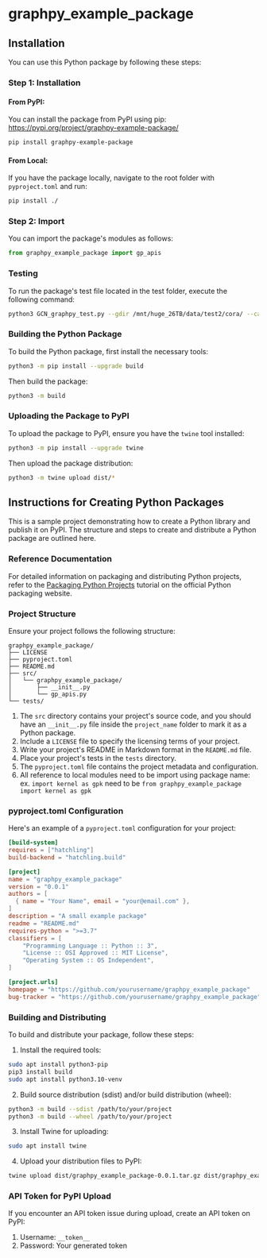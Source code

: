 # graphpy_example_package

## Installation

You can use this Python package by following these steps:

### Step 1: Installation

#### From PyPI:

You can install the package from PyPI using pip:
https://pypi.org/project/graphpy-example-package/
```bash
pip install graphpy-example-package
```

#### From Local:

If you have the package locally, navigate to the root folder with `pyproject.toml` and run:

```bash
pip install ./
```

### Step 2: Import

You can import the package's modules as follows:

```python
from graphpy_example_package import gp_apis
```

### Testing

To run the package's test file located in the test folder, execute the following command:

```bash
python3 GCN_graphpy_test.py --gdir /mnt/huge_26TB/data/test2/cora/ --category 7 --graph binary
```

### Building the Python Package

To build the Python package, first install the necessary tools:

```bash
python3 -m pip install --upgrade build
```

Then build the package:

```bash
python3 -m build
```

### Uploading the Package to PyPI

To upload the package to PyPI, ensure you have the `twine` tool installed:

```bash
python3 -m pip install --upgrade twine
```

Then upload the package distribution:

```bash
python3 -m twine upload dist/*
```

## Instructions for Creating Python Packages

This is a sample project demonstrating how to create a Python library and publish it on PyPI. The structure and steps to create and distribute a Python package are outlined here.

### Reference Documentation

For detailed information on packaging and distributing Python projects, refer to the [Packaging Python Projects](https://packaging.python.org/en/latest/tutorials/packaging-projects/) tutorial on the official Python packaging website.

### Project Structure

Ensure your project follows the following structure:

```
graphpy_example_package/
├── LICENSE
├── pyproject.toml
├── README.md
├── src/
│   └── graphpy_example_package/
│       ├── __init__.py
│       └── gp_apis.py
└── tests/
```

1. The `src` directory contains your project's source code, and you should have an `__init__.py` file inside the `project_name` folder to mark it as a Python package.
2. Include a `LICENSE` file to specify the licensing terms of your project.
3. Write your project's README in Markdown format in the `README.md` file.
4. Place your project's tests in the `tests` directory.
5. The `pyproject.toml` file contains the project metadata and configuration.
6. All reference to local modules need to be import using package name: ex. `import kernel as gpk` need to be `from graphpy_example_package import kernel as gpk`

### pyproject.toml Configuration

Here's an example of a `pyproject.toml` configuration for your project:

```toml
[build-system]
requires = ["hatchling"]
build-backend = "hatchling.build"

[project]
name = "graphpy_example_package"
version = "0.0.1"
authors = [
  { name = "Your Name", email = "your@email.com" },
]
description = "A small example package"
readme = "README.md"
requires-python = ">=3.7"
classifiers = [
    "Programming Language :: Python :: 3",
    "License :: OSI Approved :: MIT License",
    "Operating System :: OS Independent",
]

[project.urls]
homepage = "https://github.com/yourusername/graphpy_example_package"
bug-tracker = "https://github.com/yourusername/graphpy_example_package"
```

### Building and Distributing

To build and distribute your package, follow these steps:

1. Install the required tools:

```bash
sudo apt install python3-pip
pip3 install build
sudo apt install python3.10-venv
```

2. Build source distribution (sdist) and/or build distribution (wheel):

```bash
python3 -m build --sdist /path/to/your/project
python3 -m build --wheel /path/to/your/project
```

3. Install Twine for uploading:

```bash
sudo apt install twine
```

4. Upload your distribution files to PyPI:

```bash
twine upload dist/graphpy_example_package-0.0.1.tar.gz dist/graphpy_example_package-0.0.1-py3-none-any.whl
```

### API Token for PyPI Upload

If you encounter an API token issue during upload, create an API token on PyPI:

1. Username: `__token__`
2. Password: Your generated token
